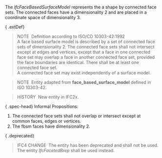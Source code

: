 The _IfcFaceBasedSurfaceModel_ represents the a shape by connected face sets. The connected faces have a dimensionality 2 and are placed in a coordinate space of dimensionality 3.

{ .extDef}
> NOTE&nbsp; Definition according to ISO/CD 10303-42:1992  
> A face based surface model is described by a set of connected face sets of dimensionality 2. The connected face sets shall not intersect except at edges and vertices, except that a face in one connected face set may overlap a face in another connected face set, provided the face boundaries are identical. There shall be at least one connected face set.  
> A connected face set may exist independently of a surface model.

> NOTE&nbsp; Entity adapted from **face_based_surface_model** defined in ISO 10303-42.

> HISTORY&nbsp; New entity in IFC2x.

{ .spec-head}
Informal Propositions:

1. The connected face sets shall not overlap or intersect except at common faces, edges or vertices.
2. The fbsm faces have dimensionality 2.

{ .deprecated}
> IFC4 CHANGE&nbsp; The entity has been deprecated and shall not be used. The entity _IfcFacetedBrep_ shall be used instead.
